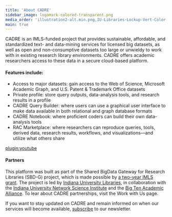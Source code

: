 ```yaml
---
title: 'About CADRE'
sidebar_image: logomark-colored-transparent.png
media_order: 'illustration2-alt.min.png,IU-Libraries-Lockup-Vert-Color-160620 (1).jpg,logomark-colored-transparent.png'
main: true
---
```


CADRE is an IMLS-funded project that provides sustainable, affordable, and standardized text- and data-mining services for licensed big datasets, as well as open and non-consumptive datasets too large or unwieldy to work with in existing research library environments. CADRE offers academic researchers access to these data in a secure cloud-based platform.

#### Features include: ####
* Access to major datasets: gain access to the Web of Science, Microsoft Academic Graph, and U.S. Patent & Trademark Office datasets
* Private profile: store query outputs, data-analysis tools, and research results in a profile
* CADRE Query Builder: where users can use a graphical user interface to make data available in both relational and graph database formats
* CADRE Notebook: where proficient coders can build their own data-analysis tools 
* RAC Marketplace: where researchers can reproduce queries, tools, derived data, research results, workflows, and visualizations&mdash;and utilize what others share

[plugin:youtube](https://www.youtube.com/watch?v=33ev6Rzhd0A)

#### Partners ####
This platform was built as part of the Shared BigData Gateway for Research Libraries (SBD-G) project, which is made possible by [a two-year IMLS grant](https://www.imls.gov/grants/awarded/lg-70-18-0202-18). The project is led by [Indiana University Libraries](https://libraries.indiana.edu/), in collaboration with the [Indiana University Network Science Institute](https://iuni.iu.edu/) and the [Big Ten Academic Alliance](http://www.btaa.org/). To lear about CADRE partnerships, visit the Work with Us page. 

If you want to stay updated on CADRE and remain informed on when our services will become available, [subscribe](https://cadre.iu.edu/website/grav/news-and-events) to our newsletter.